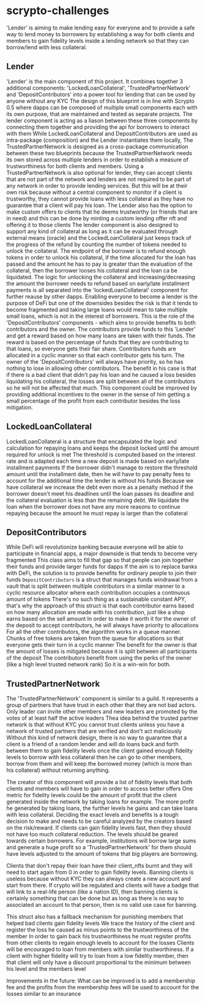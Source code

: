 # scrypto-challenges

'Lender' is aiming to make lending easy for everyone and to provide a safe way to lend money to borrowers by establishing a way for both clients and members
to gain fidelity levels inside a lending network so that they can borrow/lend with less collateral.

## Lender
'Lender' is the main component of this project. It combines together 3 additional components:
'LockedLoanCollateral', 'TrustedPartnerNetwork' and 'DepositContributors' into a power tool for lending that can be used by anyone without any KYC
The design of this blueprint is in line with Scrypto 0.5 where dapps can be composed of multiple small components
each with its own purpose, that are maintained and tested as separate projects. 
The lender component is acting as a liason between these three components by connecting them together and providing the api
for borrowers to interact with them
While LockedLoanCollateral and DepositContributors are used as intra-package (composition) and the Lender instantiates them locally, 
The TrustedPartnerNetwork is designed as a cross-package communication between these two blueprints because the 
TrustedPartnerNetwork needs its own stored across multiple lenders in order to establish a measure of trustworthiness 
for both clients and members. 
Using a TrustedPartnerNetwork is also optional for lender, they can accept clients that are not part of the network and 
lenders are not required to be part of any network in order to provide lending services. But this will be at their own risk 
because without a central component to monitor if a client is trustworthy, they cannot provide loans with less collateral 
as they have no guarantee that a client will pay his loan.
The Lender also has the option to make custom offers to clients that he deems trustworthy (or friends that are in need) 
and this can be done by minting a custom lending offer nft and offering it to those clients
The lender component is also designed to support any kind of collateral as long as it can be evaluated through external means (oracle) 
and the LockedLoanCollateral just keeps track of the progress of the refund by counting the number of tokens needed to unlock the collateral.
The endpoint of the borrower is to refund enough tokens in order to unlock his collateral, if the time allocated for the loan has passed
and the amount he has to pay is greater than the evaluation of the collateral, then the borrower looses his collateral and the loan ca be liquidated. 
The logic for unlocking the collateral and increasing/decreasing the amount the borrower needs to refund based on early/late installment payments 
is all separated into the 'lockedLoanCollateral' component for further reause by other dapps. 
Enabling everyone to become a lender is the purpose of DeFi but one of the downsides besides the risk is that it tends to become 
fragmented and taking large loans would mean to take multiple small loans, which is not in the interest of borrowers. 
This is the role of the 'DepositContributors' components - which aims to provide benefits to both contributors and the owner. 
The contributors provide funds to this 'Lender' and get a reward based on how many loans are taken with their funds. The reward is based on 
the percentage of funds that they are contributing to that loans, so everyone gets their fair share. Contributors funds are allocated in 
a cyclic manner so that each contributor gets his turn. 
The owner of the 'DepositContributors' will always have priority, so he has nothing to lose in allowing other contributors. 
The benefit in his case is that if there is a bad client that didn't pay his loan and he caused a loss besides liquidating his collateral, the losses
are split between all of the contributors so he will not be affected that much. 
This component could be improved by providing additional incentives to the owner in the sense of him getting a small percentage of the profit 
from each contributor besides the loss mitigation. 

## LockedLoanCollateral
LockedLoanCollateral is a structure that encapsulated the logic and calculation for repaying loans and keeps the deposit locked until the amount required for unlock is met
The threshold is computed based on the interest rate and is adapted each time a new deposit is made based on early/late installment payments
If the borrower didn't manage to restore the threshold amount until the installment date, then he will have to pay penalty fees 
to account for the additional time the lender is without his funds
Because we have collateral we increase the debt even more as a penalty method if the borrower doesn't meet his deadlines until the loan passes its deadline
and the collateral evaluation is less than the remaining debt. We liquidate the loan when the borrower does not have any more reasons to continue repaying because the 
amount he must repay is larger than the collateral


## DepositContributors
While DeFi will revolutionize banking because everyone will be able to participate in financial apps, a major downside is that tends to become very fragmented
This class aims to fill that gap so that people can join together their funds and provide larger funds for dapps 
If the aim is to replace banks with DeFi, the solution is to provide benefits for ordinary people to join their funds
`DepositContributors` is a struct that manages funds windrawal from a vault that is split between multiple contributors in a similar manner to a cyclic resource allocator
where each contribution occupies a continuous amount of tokens
There's no such thing as a sustainable constant APY, that's why the approach of this struct is that each contributor earns based on how many allocation are made with his contribution, 
just like a shop earns based on the sell amount
In order to make it worth it for the owner of the deposit to accept contributors, he will always have priority to allocations 
For all the other contributors, the algorithm works in a queue manner. Chunks of free tokens are taken from the queue for allocations so that everyone gets their turn in a cyclic manner
The benefit for the owner is that the amount of losses is mitigated because it is split between all participants of the deposit 
The contributors benefit from using the perks of the owner (like a high level trusted network rank)
So it is a win-win for both. 


## TrustedPartnerNetwork
The 'TrustedPartnerNetwork' component is similar to a guild. It represents a group of partners that have trust in each other that they are not bad actors. 
Only leader can invite other members and new leaders are promoted by the votes of at least half the active leaders 
Thea idea behind the trusted partner network is that without KYC you cannot trust clients unless you have a network of trusted partners that are verified and don't act maliciously 
Without this kind of network design, there is no way to guarantee that a client is a friend of a random lender and will do loans back and forth between them to gain fidelity levels 
once the client gained enough fidelity levels to borrow with less collateral then he can go to other members, borrow from them and will keep the borrowed money (which is more than his collateral)
without returning anything. 

The creator of this component will provide a list of fidelity levels that both clients and members will have to gain in order to access better offers
One metric for fidelity levels could be the amount of profit that the client generated inside the network by taking loans for example.
The more profit he generated by taking loans, the further levels he gains and can take loans with less collateral.
Deciding the exact levels and benefits is a tough decision to make and needs to be careful analyzed by the creators based on the risk/reward. 
If clients can gain fidelity levels fast, then they should not have too much collateral reduction. 
The levels should be geared towards certain borrowers. For example, institutions will borrow large sums and generate a huge profit so a 'TrustedPartnerNetwork' for them 
should have levels adjusted to the amount of tokens that big players are borrowing. 

Clients that don't repay their loan have their client_nfts burnt and they will need to start again from 0 in order to gain fidelity levels.
Banning clients is useless because without KYC they can always create a new account and start from there. 
If crypto will be regulated and clients will have a badge that will link to a real-life person (like a nation ID), then banning clients is certainly something that can be done
but as long as there is no way to associated an account to that person, then is no valid use case for banning. 

This struct also has a fallback mechanism for punishing members that helped bad clients gain fidelity levels
We trace the history of the client and register the loss he caused as minus points to the trustworthiness of the member
In order to gain back his trustworthiness he must register profits from other clients to regain enough levels to account for the losses
Clients will be encouraged to loan from members with similar trustworthiness. If a client with higher fidelity will try to loan from a low fidelity member, then
that client will only have a discount proportional to the minimum between his level and the members level 

Improvements in the future:
What can be improved is to add a membership fee and the profits from the membership fees will be used to account for the losses similar to an insurance